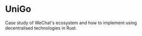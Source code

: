 # UniGo

Case study of WeChat's ecosystem and how to implement using decentralised technologies in Rust.